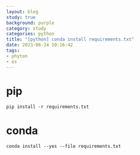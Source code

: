 ```yaml
---
layout: blog
study: true
background: purple
category: study
categories: python
title: "[python] conda install requirements.txt"
date: 2023-06-24 10:16:42
tags:
- phyton
- os
---
```


# pip

```shell
pip install -r requirements.txt
```

# conda

```shell 
conda install --yes --file requirements.txt
```